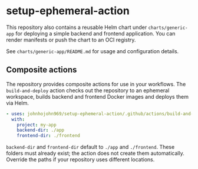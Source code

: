 # setup-ephemeral-action

This repository also contains a reusable Helm chart under `charts/generic-app` for deploying a simple backend and frontend application. You can render manifests or push the chart to an OCI registry.

See `charts/generic-app/README.md` for usage and configuration details.

## Composite actions

The repository provides composite actions for use in your workflows. The
`build-and-deploy` action checks out the repository to an ephemeral workspace,
builds backend and frontend Docker images and deploys them via Helm.

```yaml
- uses: johnhojohn969/setup-ephemeral-action/.github/actions/build-and-deploy@main
  with:
    project: my-app
    backend-dir: ./app
    frontend-dir: ./frontend
```

`backend-dir` and `frontend-dir` default to `./app` and `./frontend`.
These folders must already exist; the action does not create them automatically.
Override the paths if your repository uses different locations.
